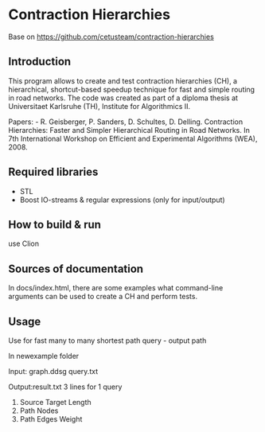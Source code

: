 Contraction Hierarchies
=======================

Base on https://github.com/cetusteam/contraction-hierarchies

Introduction
------------

This program allows to create and test contraction hierarchies (CH), a
hierarchical, shortcut-based speedup technique for fast and simple
routing in road networks. The code was created as part of a diploma
thesis at Universitaet Karlsruhe (TH), Institute for Algorithmics II.

Papers: - R. Geisberger, P. Sanders, D. Schultes, D. Delling.
          Contraction Hierarchies: Faster and Simpler Hierarchical Routing
          in Road Networks. In 7th International Workshop on Efficient and
          Experimental Algorithms (WEA), 2008.

Required libraries
------------------

- STL
- Boost IO-streams & regular expressions (only for input/output)

How to build & run
------------------

use Clion

Sources of documentation
------------------------

In docs/index.html, there are some examples what command-line arguments
can be used to create a CH and perform tests.

Usage
------------------------

Use for fast many to many shortest path query - output path

In newexample folder

Input: graph.ddsg query.txt

Output:result.txt
3 lines for 1 query
1. Source Target Length
2. Path Nodes
3. Path Edges Weight

